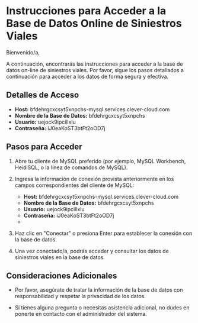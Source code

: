 # Instrucciones para Acceder a la Base de Datos Online de Siniestros Viales

Bienvenido/a,

A continuación, encontrarás las instrucciones para acceder a la base de datos on-line de siniestros viales. Por favor, sigue los pasos detallados a continuación para acceder a los datos de forma segura y efectiva.

## Detalles de Acceso

- **Host:** bfdehrgcxcsyt5xnpchs-mysql.services.clever-cloud.com
- **Nombre de la Base de Datos:** bfdehrgcxcsyt5xnpchs
- **Usuario:** uejock9ipcillxlu
- **Contraseña:** iJ0eaKoST3btFt2oOD7j

## Pasos para Acceder

1. Abre tu cliente de MySQL preferido (por ejemplo, MySQL Workbench, HeidiSQL, o la línea de comandos de MySQL).

2. Ingresa la información de conexión provista anteriormente en los campos correspondientes del cliente de MySQL:

   - **Host:** bfdehrgcxcsyt5xnpchs-mysql.services.clever-cloud.com
   - **Nombre de la Base de Datos:** bfdehrgcxcsyt5xnpchs
   - **Usuario:** uejock9ipcillxlu
   - **Contraseña:** iJ0eaKoST3btFt2oOD7j
   - 
3. Haz clic en "Conectar" o presiona Enter para establecer la conexión con la base de datos.

4. Una vez conectado/a, podrás acceder y consultar los datos de siniestros viales en la base de datos.

## Consideraciones Adicionales

- Por favor, asegúrate de tratar la información de la base de datos con responsabilidad y respetar la privacidad de los datos.

- Si tienes alguna pregunta o necesitas asistencia adicional, no dudes en ponerte en contacto con el administrador del sistema.
